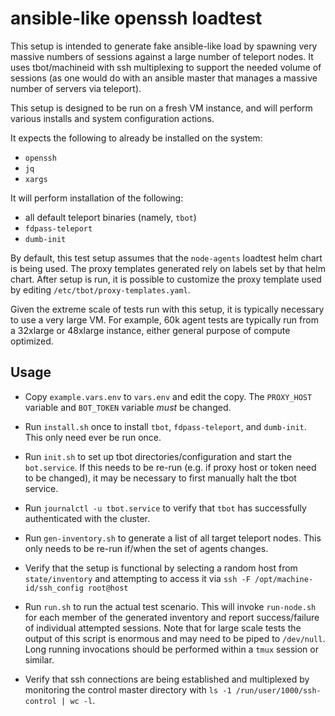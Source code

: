 # ansible-like openssh loadtest

This setup is intended to generate fake ansible-like load by spawning very massive numbers
of sessions against a large number of teleport nodes. It uses tbot/machineid with ssh multiplexing
to support the needed volume of sessions (as one would do with an ansible master that manages
a massive number of servers via teleport).

This setup is designed to be run on a fresh VM instance, and will perform various
installs and system configuration actions.

It expects the following to already be installed on the system:

- `openssh`
- `jq`
- `xargs`

It will perform installation of the following:

- all default teleport binaries (namely, `tbot`)
- `fdpass-teleport`
- `dumb-init`

By default, this test setup assumes that the `node-agents` loadtest helm chart is being
used.  The proxy templates generated rely on labels set by that helm chart. After setup
is run, it is possible to customize the proxy template used by editing `/etc/tbot/proxy-templates.yaml`.

Given the extreme scale of tests run with this setup, it is typically necessary to use a
very large VM. For example, 60k agent tests are typically run from a 32xlarge or 48xlarge
instance, either general purpose of compute optimized.

## Usage

- Copy `example.vars.env` to `vars.env` and edit the copy. The `PROXY_HOST` variable
and `BOT_TOKEN` variable *must* be changed.

- Run `install.sh` once to install `tbot`, `fdpass-teleport`, and `dumb-init`. This only need
ever be run once.

- Run `init.sh` to set up tbot directories/configuration and start the `bot.service`. If this needs
to be re-run (e.g. if proxy host or token need to be changed), it may be necessary to first manually
halt the tbot service.

- Run `journalctl -u tbot.service` to verify that `tbot` has successfully authenticated with the cluster.

- Run `gen-inventory.sh` to generate a list of all target teleport nodes. This only needs to be re-run
if/when the set of agents changes.

- Verify that the setup is functional by selecting a random host from `state/inventory` and attempting to
access it via `ssh -F /opt/machine-id/ssh_config root@host`

- Run `run.sh` to run the actual test scenario. This will invoke `run-node.sh` for each member of
the generated inventory and report success/failure of individual attempted sessions. Note that for
large scale tests the output of this script is enormous and may need to be piped to `/dev/null`. Long
running invocations should be performed within a `tmux` session or similar.

- Verify that ssh connections are being established and multiplexed by monitoring the control master
directory with `ls -1 /run/user/1000/ssh-control | wc -l`.
